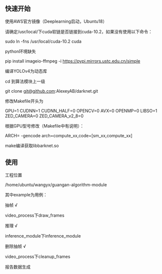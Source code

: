 ## 快速开始

使用AWS官方镜像（Deeplearning启动，Ubuntu18）

请确定/usr/local/下cuda软链是否链接到cuda-10.2，如果没有使用以下命令：

sudo ln -fns /usr/local/cuda-10.2 cuda

python环境缺失

pip install imageio-ffmpeg -i https://pypi.mirrors.ustc.edu.cn/simple

编译YOLOv4为动态库

cd 到算法模块上一级

git clone git@github.com:AlexeyAB/darknet.git

修改Makefile开头为

GPU=1
CUDNN=1
CUDNN_HALF=0
OPENCV=0
AVX=0
OPENMP=0
LIBSO=1
ZED_CAMERA=0
ZED_CAMERA_v2_8=0



根据GPU型号修改（Makefile中有说明）：

ARCH= -gencode arch=compute_xx,code=[sm_xx,compute_xx]

make编译获取libbarknet.so

## 使用

工程位置

/home/ubuntu/wangyx/guangan-algorithm-module

其中example为用例：

抽帧 √

video_process下draw_frames

推理 √

inference_module下inference_module

删除抽帧 √

video_process下cleanup_frames

报告数据生成



